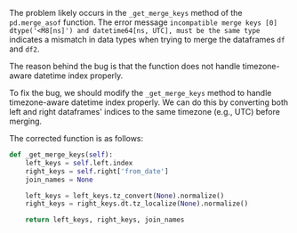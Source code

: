 The problem likely occurs in the `_get_merge_keys` method of the `pd.merge_asof` function. The error message `incompatible merge keys [0] dtype('<M8[ns]') and datetime64[ns, UTC], must be the same type` indicates a mismatch in data types when trying to merge the dataframes `df` and `df2`.

The reason behind the bug is that the function does not handle timezone-aware datetime index properly.

To fix the bug, we should modify the `_get_merge_keys` method to handle timezone-aware datetime index properly. We can do this by converting both left and right dataframes' indices to the same timezone (e.g., UTC) before merging.

The corrected function is as follows:

```python
def _get_merge_keys(self):
    left_keys = self.left.index
    right_keys = self.right['from_date']
    join_names = None

    left_keys = left_keys.tz_convert(None).normalize()
    right_keys = right_keys.dt.tz_localize(None).normalize()

    return left_keys, right_keys, join_names
```